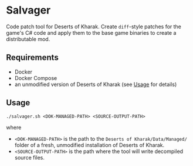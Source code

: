 # Salvager

Code patch tool for Deserts of Kharak. Create `diff`-style patches for the game's C# code and apply them to the base game binaries to create a distributable mod.

## Requirements

- Docker
- Docker Compose
- an unmodified version of Deserts of Kharak (see [Usage](#usage) for details)

## Usage

```
./salvager.sh <DOK-MANAGED-PATH> <SOURCE-OUTPUT-PATH>
```

where

- `<DOK-MANAGED-PATH>` is the path to the `Deserts of Kharak/Data/Managed/` folder of a fresh, unmodified installation of Deserts of Kharak.
- `<SOURCE-OUTPUT-PATH>` is the path where the tool will write decompiled source files.
